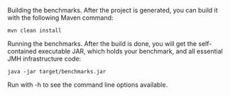 Building the benchmarks. After the project is generated, you can build it with the following Maven command:
    
    mvn clean install

Running the benchmarks. After the build is done, you will get the self-contained executable JAR, which holds your benchmark, and all essential JMH infrastructure code:

    java -jar target/benchmarks.jar

Run with -h to see the command line options available.